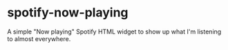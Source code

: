 # spotify-now-playing
A simple "Now playing" Spotify HTML widget to show up what I'm listening to almost everywhere.
